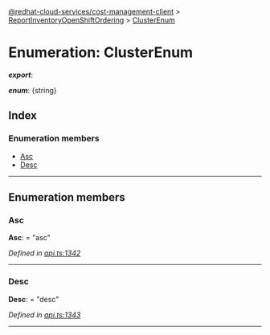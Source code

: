 [@redhat-cloud-services/cost-management-client](../README.md) > [ReportInventoryOpenShiftOrdering](../modules/reportinventoryopenshiftordering.md) > [ClusterEnum](../enums/reportinventoryopenshiftordering.clusterenum.md)

# Enumeration: ClusterEnum

*__export__*: 

*__enum__*: {string}

## Index

### Enumeration members

* [Asc](reportinventoryopenshiftordering.clusterenum.md#asc)
* [Desc](reportinventoryopenshiftordering.clusterenum.md#desc)

---

## Enumeration members

<a id="asc"></a>

###  Asc

**Asc**:  = "asc"

*Defined in [api.ts:1342](https://github.com/RedHatInsights/javascript-clients/blob/master/packages/cost-management/api.ts#L1342)*

___
<a id="desc"></a>

###  Desc

**Desc**:  = "desc"

*Defined in [api.ts:1343](https://github.com/RedHatInsights/javascript-clients/blob/master/packages/cost-management/api.ts#L1343)*

___

